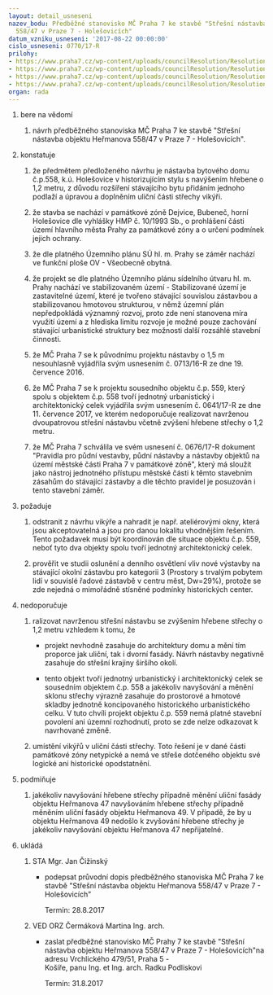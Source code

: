 ```yaml
---
layout: detail_usneseni
nazev_bodu: Předběžné stanovisko MČ Praha 7 ke stavbě "Střešní nástavba objektu Heřmanova
  558/47 v Praze 7 - Holešovicích"
datum_vzniku_usneseni: '2017-08-22 00:00:00'
cislo_usneseni: 0770/17-R
prilohy:
- https://www.praha7.cz/wp-content/uploads/councilResolution/Resolutions/28663/export/p1_duvod~238178.doc
- https://www.praha7.cz/wp-content/uploads/councilResolution/Resolutions/28663/export/P2_Navrh_pruvodniho_dopisu~238177.doc
- https://www.praha7.cz/wp-content/uploads/councilResolution/Resolutions/28663/export/zadostostanovisko~238176.pdf
- https://www.praha7.cz/wp-content/uploads/councilResolution/Resolutions/28663/export/export~295419.pdf
organ: rada
---
```

<ol id="urzList" class="urzList_view"><li id="" class="urzClass1"><span name="1">bere na vědomí</span><ol class="urzOlClass"><li style="text-align: left;" id="" class="urzClass2"><span><p>návrh předběžného stanoviska MČ Praha 7 ke stavbě "Střešní nástavba objektu Heřmanova 558/47 v Praze 7 - Holešovicích".</p></span></li></ol></li><li id="" class="urzClass1"><span name="6">konstatuje</span><ol id="" class="urzOlClass"><li style="text-align: left;" id="" class="urzClass2"><span><p>že předmětem předloženého návrhu je nástavba bytového domu č.p.558, k.ú. Holešovice v historizujícím stylu s navýšením hřebene o 1,2 metru, z důvodu rozšíření stávajícího bytu přidáním jednoho podlaží a úpravou a doplněním uliční části střechy vikýři.<br></p></span></li><li style="text-align: left;" id="" class="urzClass2"><span><p>že stavba se nachází v památkové zóně Dejvice, Bubeneč, horní Holešovice dle vyhlášky HMP č. 10/1993 Sb., o prohlášení části území hlavního města Prahy za památkové zóny a o určení podmínek jejich ochrany.</p></span></li><li style="text-align: left;" id="" class="urzClass2"><span><p>že dle platného Územního plánu SÚ hl. m. Prahy se záměr nachází ve funkční ploše OV - Všeobecně obytná.</p></span></li><li class="urzClass2" id="" style="text-align: left;"><span><p>že projekt se dle platného Územního plánu sídelního útvaru hl. m. Prahy nachází ve stabilizovaném území - Stabilizované území je zastavitelné území, které je tvořeno stávající souvislou zástavbou a stabilizovanou hmotovou strukturou, v němž územní plán nepředpokládá významný rozvoj, proto zde není stanovena míra využití území a z hlediska limitu rozvoje je možné pouze zachování stávající urbanistické struktury bez možnosti další rozsáhlé stavební činnosti.</p></span></li><li style="text-align: left;" id="" class="urzClass2"><span><p>že MČ Praha 7 se k původnímu projektu nástavby o 1,5 m nesouhlasně vyjádřila svým usnesením č. 0713/16-R ze dne 19. července 2016.<br></p></span></li><li class="urzClass2" id="" style="text-align: left;"><span><p>že MČ Praha 7 se k projektu sousedního objektu č.p. 559, který spolu s objektem č.p. 558 tvoří jednotný urbanistický i architektonický celek vyjádřila svým usnesením č. 0641/17-R ze dne 11. července 2017, ve kterém nedoporučuje realizovat navrženou dvoupatrovou střešní nástavbu včetně zvýšení hřebene střechy o 1,2 metru.<br></p></span></li><li class="urzClass2" id="" style="text-align: left;"><span><p>že MČ Praha 7 schválila ve svém usnesení č. 0676/17-R dokument "Pravidla pro půdní vestavby, půdní nástavby a nástavby objektů na území městské části Praha 7 v památkové zóně", který má sloužit jako nástroj jednotného přístupu městské části k těmto stavebním zásahům do stávající zástavby a dle těchto pravidel je posuzován i tento stavební záměr.<br></p></span></li></ol></li><li class="urzClass1" id=""><span name="62">požaduje</span><ol class="urzOlClass" id=""><li class="urzClass2" id="" style="text-align: left;"><span><p>odstranit z návrhu vikýře a nahradit je např. ateliérovými okny, která jsou akceptovatelná a jsou pro danou lokalitu vhodnějším řešením. Tento požadavek musí být koordinován dle situace objektu č.p. 559, neboť tyto dva objekty spolu tvoří jednotný architektonický celek.<br></p></span></li><li class="urzClass2" id="" style="text-align: left;"><span><p>prověřit ve&nbsp;studii oslunění a denního osvětlení vliv nové výstavby na stávající okolní zástavbu pro kategorii 3 (Prostory s trvalým pobytem lidí v souvislé řadové zástavbě v centru měst, Dw=29%), protože se zde nejedná o mimořádně stísněné podmínky historických center.</p></span></li></ol></li><li id="" class="urzClass1"><span name="9">nedoporučuje</span><ol id="" class="urzOlClass"><li style="text-align: left;" id="" class="urzClass2"><span><p>ralizovat navrženou střešní nástavbu se zvýšením hřebene střechy o 1,2 metru vzhledem k tomu, že<br></p></span><ul class="urzUlClass" id=""><li style="text-align: left;" id="" class="urzClass3"><span><p>projekt nevhodně zasahuje do architektury domu a mění tím proporce jak uliční, tak i dvorní fasády. Návrh nástavby negativně zasahuje do střešní krajiny širšího okolí.</p></span></li><li class="urzClass3" id="" style="text-align: left;"><span><p>tento objekt tvoří jednotný urbanistický i architektonický celek se sousedním objektem č.p. 558 a jakékoliv navyšování a měnění sklonu střechy výrazně zasahuje do prostorové a hmotové skladby jednotně koncipovaného historického urbanistického celku. V tuto chvíli projekt objektu č.p. 559 nemá platné stavební povolení ani územní rozhodnutí, proto se zde nelze odkazovat k navrhované změně.</p></span></li></ul></li><li class="urzClass2" id="" style="text-align: left;"><span><p>umístění vikýřů v uliční části střechy. Toto řešení je v dané části památkové zóny netypické a nemá ve střeše dotčeného objektu své logické ani historické opodstatnění.</p></span></li></ol></li><li class="urzClass1" id=""><span name="58">podmiňuje</span><ol class="urzOlClass"><li class="urzClass2" id="" style="text-align: left;"><span><p>jakékoliv navyšování hřebene střechy případně měnění uliční fasády objektu Heřmanova 47 navyšováním hřebene střechy případně měněním uliční fasády objektu Heřmanova 49. V případě, že by u objektu Heřmanova 49 nedošlo k zvyšování hřebene střechy je jakékoliv navyšování objektu Heřmanova 47 nepřijatelné.&nbsp;</p></span></li></ol></li><li class="urzClass1" id="urzUkoly"><span name="1">ukládá</span><ol class="urzOlClass"><li class="urzClass2"><span><p>STA Mgr. Jan Čižinský</p></span><ul class="urzUlClass"><li class="urzClass3"><span><p>podepsat průvodní dopis předběžného stanoviska MČ Praha 7 ke stavbě "Střešní nástavba objektu Heřmanova 558/47 v Praze 7 - Holešovicích"</p></span><span class="urzUkolTermin">  Termín:&nbsp;28.8.2017</span></li></ul></li><li class="urzClass2"><span><p>VED ORZ Čermáková Martina Ing. arch.</p></span><ul class="urzUlClass"><li class="urzClass3"><span><p>zaslat předběžné stanovisko MČ Prahy 7 ke stavbě "Střešní nástavba objektu Heřmanova 558/47 v Praze 7 - Holešovicích"na adresu Vrchlického 479/51, Praha 5 -<br> Košíře, panu Ing. et Ing. arch. Radku Podliskovi</p></span><span class="urzUkolTermin">  Termín:&nbsp;31.8.2017</span></li></ul></li></ol></li></ol>